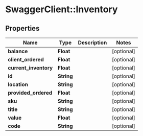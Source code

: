 # SwaggerClient::Inventory

## Properties
Name | Type | Description | Notes
------------ | ------------- | ------------- | -------------
**balance** | **Float** |  | [optional] 
**client_ordered** | **Float** |  | [optional] 
**current_inventory** | **Float** |  | [optional] 
**id** | **String** |  | [optional] 
**location** | **String** |  | [optional] 
**provided_ordered** | **Float** |  | [optional] 
**sku** | **String** |  | [optional] 
**title** | **String** |  | [optional] 
**value** | **Float** |  | [optional] 
**code** | **String** |  | [optional] 


